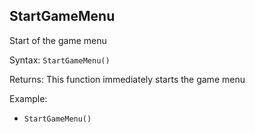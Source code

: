 ## StartGameMenu

Start of the game menu

Syntax: `StartGameMenu()`

Returns: This function immediately starts the game menu

Example:

* `StartGameMenu()`